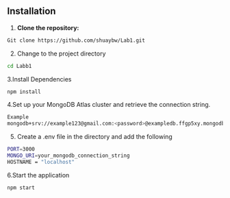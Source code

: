 ## Installation

1. **Clone the repository:**
```bash
Git clone https://github.com/shuaybw/Lab1.git
```
2. Change to the project directory
```bash
cd Labb1
```
3.Install Dependencies
```bash
npm install
```
4.Set up your MongoDB Atlas cluster and retrieve the connection string.
```bash
Example
mongodb+srv://example123@gmail.com:<password>@exampledb.ffgp5xy.mongodb.net/
```
5. Create a .env file in the directory and add the following
```bash
PORT=3000
MONGO_URI=your_mongodb_connection_string 
HOSTNAME = "localhost"
```
6.Start the application
```bash
npm start
```

